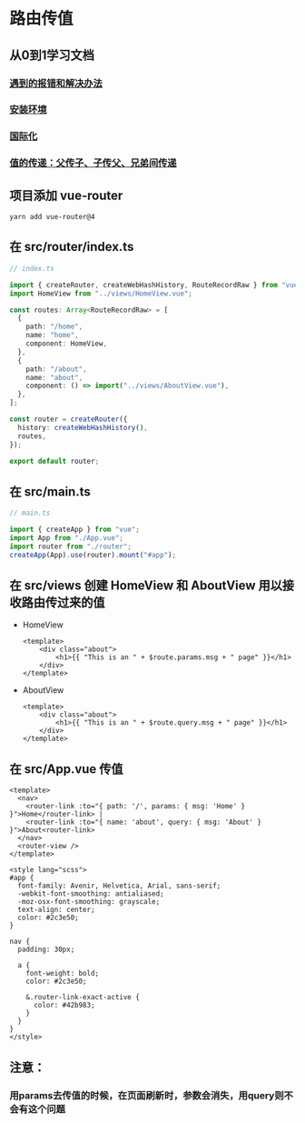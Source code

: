 # 路由传值

## 从0到1学习文档
### [遇到的报错和解决办法](./%E9%81%87%E5%88%B0%E7%9A%84%E6%8A%A5%E9%94%99%E5%92%8C%E8%A7%A3%E5%86%B3%E5%8A%9E%E6%B3%95.md)
### [安装环境](./%E5%AE%89%E8%A3%85%E7%8E%AF%E5%A2%83.md)
### [国际化](./%E5%9B%BD%E9%99%85%E5%8C%96.md)
### [值的传递：父传子、子传父、兄弟间传递](./%E5%80%BC%E7%9A%84%E4%BC%A0%E9%80%92%EF%BC%9A%E7%88%B6%E4%BC%A0%E5%AD%90%E3%80%81%E5%AD%90%E4%BC%A0%E7%88%B6%E3%80%81%E5%85%84%E5%BC%9F%E9%97%B4%E4%BC%A0%E9%80%92.md)

## 项目添加 vue-router
```
yarn add vue-router@4
``` 

## 在 src/router/index.ts
```index.ts
// index.ts

import { createRouter, createWebHashHistory, RouteRecordRaw } from "vue-router";
import HomeView from "../views/HomeView.vue";

const routes: Array<RouteRecordRaw> = [
  {
    path: "/home",
    name: "home",
    component: HomeView,
  },
  {
    path: "/about",
    name: "about",
    component: () => import("../views/AboutView.vue"),
  },
];

const router = createRouter({
  history: createWebHashHistory(),
  routes,
});

export default router;
```

## 在 src/main.ts
```main.ts
// main.ts

import { createApp } from "vue";
import App from "./App.vue";
import router from "./router";
createApp(App).use(router).mount("#app");
```

## 在 src/views 创建 HomeView 和 AboutView 用以接收路由传过来的值
- HomeView 
    ```
    <template>
        <div class="about">
            <h1>{{ "This is an " + $route.params.msg + " page" }}</h1>
        </div>
    </template>
    ```
- AboutView 
    ```
    <template>
        <div class="about">
            <h1>{{ "This is an " + $route.query.msg + " page" }}</h1>
        </div>
    </template>
    ```

## 在 src/App.vue 传值
```
<template>
  <nav>
    <router-link :to="{ path: '/', params: { msg: 'Home' } }">Home</router-link> |
    <router-link :to="{ name: 'about', query: { msg: 'About' } }">About<router-link>
  </nav>
  <router-view />
</template>

<style lang="scss">
#app {
  font-family: Avenir, Helvetica, Arial, sans-serif;
  -webkit-font-smoothing: antialiased;
  -moz-osx-font-smoothing: grayscale;
  text-align: center;
  color: #2c3e50;
}

nav {
  padding: 30px;

  a {
    font-weight: bold;
    color: #2c3e50;

    &.router-link-exact-active {
      color: #42b983;
    }
  }
}
</style>
```

## 注意：
### 用params去传值的时候，在页面刷新时，参数会消失，用query则不会有这个问题
